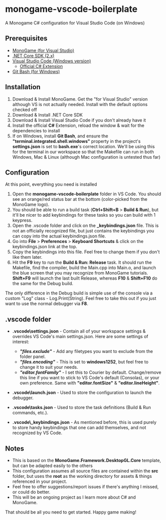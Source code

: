 # monogame-vscode-boilerplate
A Monogame C# configuration for Visual Studio Code (on Windows)

## Prerequisites

* [MonoGame (for Visual Studio)](http://www.monogame.net/downloads/)
* [.NET Core SDK (2.x)](https://www.microsoft.com/net/learn/get-started/windows)
* [Visual Studio Code (Windows version)](https://code.visualstudio.com/download)
  * [Official C# Extension](https://marketplace.visualstudio.com/items?itemName=ms-vscode.csharp)
* [Git Bash (for Windows) ](https://git-scm.com/downloads)

## Installation

1. Download & Install MonoGame. Get the "for Visual Studio" version although VS is not actually needed. Install with the default options checked off
2. Download & Install .NET Core SDK
3. Download & Install Visual Studio Code if you don't already have it
4. Install the official **C#** Extension, reload the window & wait for the dependencies to install
5. If on Windows, install **Git Bash**, and ensure the **"terminal.integrated.shell.windows"** property in the project's **settings.json** is set to **bash.exe**'s correct location. We'll be using this for the terminal in our workspace so that the Makefile can run in both Windows, Mac & Linux (although Mac configuration is untested thus far)

## Configuration

At this point, everything you need is installed

1. Open the **monogame-vscode-boilerplate** folder in VS Code. You should see an orange/red status bar at the bottom (color-picked from the MonoGame logo).
2. You should be able to run a build task (**Ctrl+Shift+B** > **Build & Run**), but it'll be nicer to add keybindings for these tasks so you can build with 1 keypress.
3. Open the .vscode folder and click on the **\_keybindings.json** file. This is not an officially recognized file, but just contains the keybindings you can copy into the actual keybindings.json file.
4. Go into **File** > **Preferences** > **Keyboard Shortcuts** & click on the keybindings.json link at the top.
5. Copy the keybindings into this file. Feel free to change them if you don't like them later.
6. Hit the **F9** key to run the **Build & Run: Release** task. It should run the Makefile, find the compiler, build the Main.cpp into Main.o, and launch the blue screen that you may recognize from MonoGame tutorials. **Shift+F9** will launch the last built Release, whereas **F10** & **Shift+F10** do the same for the Debug build.

The only difference in the Debug build is simple use of the console via a custom "Log" class - Log.Print(String). Feel free to take this out if you just want to use the normal debugger via **F8**.

## .vscode folder

* **.vscode\\settings.json** - Contain all of your workspace settings & overrides VS Code's main settings.json. Here are some settings of interest:

  * **_"files.exclude"_** - Add any filetypes you want to exclude from the folder panel.
  * **_"files.encoding"_** - This is set to  **windows1252**, but feel free to change it to suit your needs.
  * **_"editor.fontFamily"_** - I set this to Courier by default. Change/remove this line if you want to stick to VS Code's default (Consolas), or your own preference. Same with **"editor.fontSize"** & **"editor.lineHeight"**.

* **.vscode\\launch.json** - Used to store the configuration to launch the debugger.
* **.vscode\\tasks.json** - Used to store the task definitions (Build & Run commands, etc.).
* **.vscode\\_keybindings.json** - As mentioned before, this is used purely to store handy keybindings that one can add themselves, and not recognized by VS Code.

## Notes

* This is based on the **MonoGame.Framework.DesktopGL.Core** template, but can be adapted easily to the others
* This configuration assumes all source files are contained within the **src** folder, but uses the **root** as the working directory for assets & things referenced in your project.
* Feel free to offer suggestions/report issues if there's anything I missed, or could do better.
* This will be an ongoing project as I learn more about C# and MonoGame.


That should be all you need to get started. Happy game making!